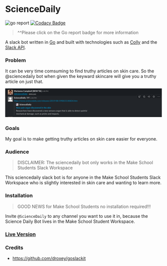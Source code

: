 # ScienceDaily
![go report](https://goreportcard.com/badge/github.com/campbellmarianna/make-utility) [![Codacy Badge](https://api.codacy.com/project/badge/Grade/7ed40f9f3ecf46709879d5fbac28fd9b)](https://www.codacy.com/app/campbellmarianna/make-utility?utm_source=github.com&amp;utm_medium=referral&amp;utm_content=campbellmarianna/make-utility&amp;utm_campaign=Badge_Grade)

>^^Please click on the Go report badge for more information

A slack bot written in [Go](https://golang.org/) and built with technologies such as [Colly](http://go-colly.org/) and the [Slack API](https://api.slack.com/).

### Problem
It can be very time comsuming to find truthy articles on skin care. So the @sciencedaily bot when given the keyward skincare will give you a truthy article on just that.

![bot example](images/slackbotDark.png)

### Goals
My goal is to make getting truthy articles on skin care easier for everyone.

### Audience 

>DISCLAIMER: The sciencedaily bot only works in the Make School Students Slack Workspace

This sciencedaily slack bot is for anyone in the Make School Students Slack Workspace who is slightly interested in skin care and wanting to learn more.

### Installation
> GOOD NEWS for Make School Students no installation required!!!

Invite `@ScienceDaily` to any channel you want to use it in, because the Science Daily Bot lives in the Make School Student Workspace.

### [Live Version](https://makeschoolstudents.slack.com/apps/ARFPV2G4C-sciencedaily?next_id=0)

### Credits
- https://github.com/droxey/goslackit 